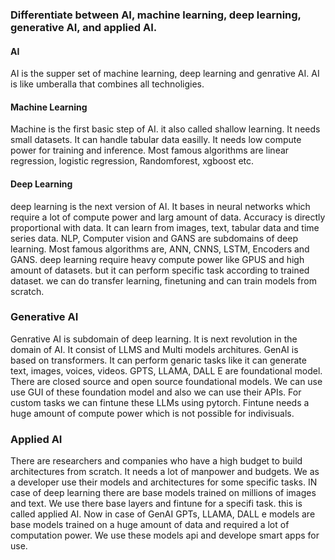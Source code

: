 ### Differentiate between AI, machine learning, deep learning, generative AI, and applied AI.

#### AI

AI is the supper set of machine learning, deep learning and genrative AI. AI is like umberalla that combines all technoligies.

#### Machine Learning

Machine is the first basic step of AI. it also called shallow learning. It needs small datasets. It can handle tabular data easilly. It needs low compute power for training and inference. Most famous algorithms are linear regression, logistic regression, Randomforest, xgboost etc.

#### Deep Learning

deep learning is the next version of AI. It bases in neural networks which require a lot of compute power and larg amount of data. Accuracy is directly proportional with data. It can learn from images, text, tabular data and time series data. NLP, Computer vision and GANS are subdomains of deep learning. Most famous algorithms are, ANN, CNNS, LSTM, Encoders and GANS. deep learning require heavy compute power like GPUS and high amount of datasets. but it can perform specific task according to trained dataset. we can do transfer learning, finetuning and can train models from scratch.

### Generative AI

Genrative AI is subdomain of deep learning. It is next revolution in the domain of AI. It consist of LLMS and Multi models architures. GenAI is based on transformers. It can perform genaric tasks like it can generate text, images, voices, videos. GPTS, LLAMA, DALL E are foundational model. There are closed source and open source foundational models.
We can use use GUI of these foundation model and also we can use their APIs. For custom tasks we can fintune these LLMs using pytorch. Fintune needs a huge amount of compute power which is not possible for indivisuals.

### Applied AI

There are researchers and companies who have a high budget to build architectures from scratch. It needs a lot of manpower and budgets. We as a developer use their models and architectures for some specific tasks. IN case of deep learning there are base models trained on millions of images and text. We use there base layers and fintune for a specifi task. this is called applied AI.
Now in case of GenAI GPTs, LLAMA, DALL e models are base models trained on a huge amount of data and required a lot of computation power. We use these models api and develope smart apps for use.
